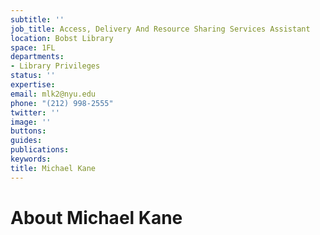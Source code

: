```yaml
---
subtitle: ''
job_title: Access, Delivery And Resource Sharing Services Assistant
location: Bobst Library
space: 1FL
departments:
- Library Privileges
status: ''
expertise: 
email: mlk2@nyu.edu
phone: "(212) 998-2555"
twitter: ''
image: ''
buttons: 
guides: 
publications: 
keywords: 
title: Michael Kane
---
```


# About Michael Kane